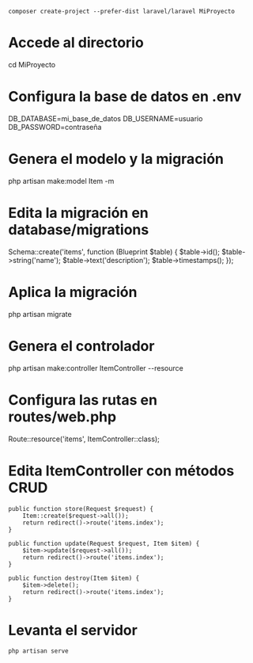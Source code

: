 ```
composer create-project --prefer-dist laravel/laravel MiProyecto
```

# Accede al directorio

cd MiProyecto

# Configura la base de datos en .env

DB_DATABASE=mi_base_de_datos
DB_USERNAME=usuario
DB_PASSWORD=contraseña

# Genera el modelo y la migración

php artisan make:model Item -m

# Edita la migración en database/migrations

Schema::create('items', function (Blueprint $table) {
$table->id();
$table->string('name');
$table->text('description');
$table->timestamps();
});

# Aplica la migración

php artisan migrate

# Genera el controlador

php artisan make:controller ItemController --resource

# Configura las rutas en routes/web.php

Route::resource('items', ItemController::class);

# Edita ItemController con métodos CRUD

```
public function store(Request $request) {
    Item::create($request->all());
    return redirect()->route('items.index');
}

public function update(Request $request, Item $item) {
    $item->update($request->all());
    return redirect()->route('items.index');
}

public function destroy(Item $item) {
    $item->delete();
    return redirect()->route('items.index');
}
```

# Levanta el servidor

```
php artisan serve
```
